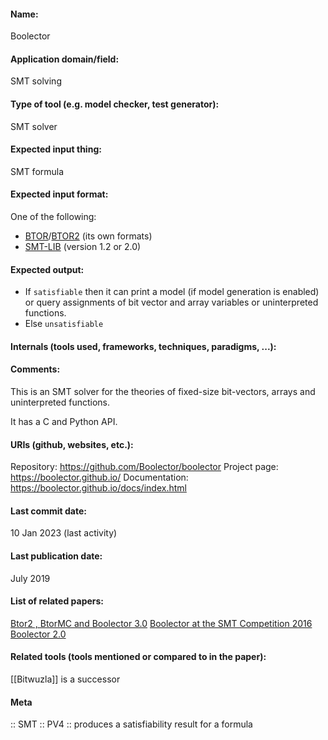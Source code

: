 #### Name:
Boolector

#### Application domain/field:
SMT solving

#### Type of tool (e.g. model checker, test generator):
SMT solver

#### Expected input thing:
SMT formula

#### Expected input format:
One of the following:
- [BTOR](../../../Formats/BTOR.md)/[BTOR2](../../../Formats/BTOR2.md) (its own formats)
- [SMT-LIB](../../../Formats/SMT-LIB.md) (version 1.2 or 2.0)

#### Expected output:
- If `satisfiable` then it can print a model (if model generation is enabled) or query assignments of bit vector and array variables or uninterpreted functions.
- Else `unsatisfiable` 

#### Internals (tools used, frameworks, techniques, paradigms, ...):

#### Comments:
This is an SMT solver for the theories of fixed-size bit-vectors, arrays and uninterpreted functions.

It has a C and Python API.

#### URIs (github, websites, etc.):
Repository: https://github.com/Boolector/boolector
Project page: https://boolector.github.io/
Documentation: https://boolector.github.io/docs/index.html

#### Last commit date:
10 Jan 2023 (last activity)

#### Last publication date:
July 2019

#### List of related papers:
[Btor2 , BtorMC and Boolector 3.0](https://doi.org/10.1007/978-3-319-96145-3_32)
[Boolector at the SMT Competition 2016](https://doi.org/10.35011/fmvtr.2016-1)
[Boolector 2.0](https://doi.org/10.3233/SAT190101)

#### Related tools (tools mentioned or compared to in the paper):
[[Bitwuzla]] is a successor

#### Meta
:: SMT
:: PV4 :: produces a satisfiability result for a formula
